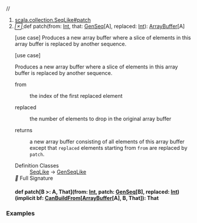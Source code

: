 //
<ol>
<li><a href="https://www.scala-lang.org/api/2.12.3/scala/collection/mutable/ArrayBuffer.html#patch(from:Int,that:scala.collection.GenSeq[A],replaced:Int):scala.collection.mutable.ArrayBuffer[A]">scala.collection.SeqLike#patch</a></li>
<li name="scala.collection.SeqLike#patch" visbl="pub" class="indented0 " data-isabs="false" fullcomment="yes" group="Ungrouped"> <a id="patch(from:Int,that:scala.collection.GenSeq[A],replaced:Int):scala.collection.mutable.ArrayBuffer[A]"></a><a id="patch(Int,GenSeq[A],Int):ArrayBuffer[A]"></a> <span class="permalink"> <a href="../../../scala/collection/mutable/ArrayBuffer.html#patch(from:Int,that:scala.collection.GenSeq[A],replaced:Int):scala.collection.mutable.ArrayBuffer[A]" title="Permalink"> <i class="material-icons"></i> </a> </span> <span class="modifier_kind"> <span class="modifier"></span> <span class="kind">def</span> </span> <span class="symbol"> <span class="name">patch</span><span class="params">(<span name="from">from: <a href="../../Int.html" class="extype" name="scala.Int">Int</a></span>, <span name="that">that: <a href="../GenSeq.html" class="extype" name="scala.collection.GenSeq">GenSeq</a>[<span class="extype" name="scala.collection.GenSeqLike.A">A</span>]</span>, <span name="replaced">replaced: <a href="../../Int.html" class="extype" name="scala.Int">Int</a></span>)</span><span class="result">: <a href="" class="extype" name="scala.collection.mutable.ArrayBuffer">ArrayBuffer</a>[<span class="extype" name="scala.collection.GenSeqLike.A">A</span>]</span> </span> <p class="shortcomment cmt">[use case] Produces a new array buffer where a slice of elements in this array buffer is replaced by another sequence.</p>
 <div class="fullcomment">
  [use case] 
  <div class="comment cmt">
   <p> Produces a new array buffer where a slice of elements in this array buffer is replaced by another sequence.</p>
  </div>
  <dl class="paramcmts block">
   <dt class="param">
    from
   </dt>
   <dd class="cmt">
    <p>the index of the first replaced element</p>
   </dd>
   <dt class="param">
    replaced
   </dt>
   <dd class="cmt">
    <p>the number of elements to drop in the original array buffer</p>
   </dd>
   <dt>
    returns
   </dt>
   <dd class="cmt">
    <p>a new array buffer consisting of all elements of this array buffer except that <code>replaced</code> elements starting from <code>from</code> are replaced by <code>patch</code>.</p>
   </dd>
  </dl>
  <dl class="attributes block"> 
   <dt>
    Definition Classes
   </dt>
   <dd>
    <a href="../SeqLike.html" class="extype" name="scala.collection.SeqLike">SeqLike</a> → 
    <a href="../GenSeqLike.html" class="extype" name="scala.collection.GenSeqLike">GenSeqLike</a>
   </dd>
   <div class="full-signature-block toggleContainer"> 
    <span class="toggle"> <i class="material-icons"></i> Full Signature </span> 
    <div class="hiddenContent full-signature-usecase">
     <h4 id="signature" class="signature"> <span class="modifier_kind"> <span class="modifier"></span> <span class="kind">def</span> </span> <span class="symbol"> <span class="name">patch</span><span class="tparams">[<span name="B">B &gt;: <span class="extype" name="scala.collection.mutable.ArrayBuffer.A">A</span></span>, <span name="That">That</span>]</span><span class="params">(<span name="from">from: <a href="../../Int.html" class="extype" name="scala.Int">Int</a></span>, <span name="patch">patch: <a href="../GenSeq.html" class="extype" name="scala.collection.GenSeq">GenSeq</a>[<span class="extype" name="scala.collection.SeqLike.patch.B">B</span>]</span>, <span name="replaced">replaced: <a href="../../Int.html" class="extype" name="scala.Int">Int</a></span>)</span><span class="params">(<span class="implicit">implicit </span><span name="bf">bf: <a href="../generic/CanBuildFrom.html" class="extype" name="scala.collection.generic.CanBuildFrom">CanBuildFrom</a>[<a href="" class="extype" name="scala.collection.mutable.ArrayBuffer">ArrayBuffer</a>[<span class="extype" name="scala.collection.mutable.ArrayBuffer.A">A</span>], <span class="extype" name="scala.collection.SeqLike.patch.B">B</span>, <span class="extype" name="scala.collection.SeqLike.patch.That">That</span>]</span>)</span><span class="result">: <span class="extype" name="scala.collection.SeqLike.patch.That">That</span></span> </span> </h4>
    </div> 
   </div>
  </dl>
 </div> </li>
        </ol>


### Examples



